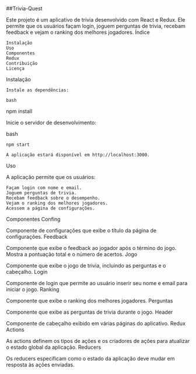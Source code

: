 ##Trivia-Quest

Este projeto é um aplicativo de trivia desenvolvido com React e Redux. Ele permite que os usuários façam login, joguem perguntas de trivia, recebam feedback e vejam o ranking dos melhores jogadores.
Índice

    Instalação
    Uso
    Componentes
    Redux
    Contribuição
    Licença

Instalação

    Instale as dependências:

    bash

npm install

Inicie o servidor de desenvolvimento:

bash

    npm start

    A aplicação estará disponível em http://localhost:3000.

Uso

A aplicação permite que os usuários:

    Façam login com nome e email.
    Joguem perguntas de trivia.
    Recebam feedback sobre o desempenho.
    Vejam o ranking dos melhores jogadores.
    Acessem a página de configurações.

Componentes
Confing

Componente de configurações que exibe o título da página de configurações.
Feedback

Componente que exibe o feedback ao jogador após o término do jogo. Mostra a pontuação total e o número de acertos.
Jogo

Componente que exibe o jogo de trivia, incluindo as perguntas e o cabeçalho.
Login

Componente de login que permite ao usuário inserir seu nome e email para iniciar o jogo.
Ranking

Componente que exibe o ranking dos melhores jogadores.
Perguntas

Componente que exibe as perguntas de trivia durante o jogo.
Header

Componente de cabeçalho exibido em várias páginas do aplicativo.
Redux
Actions

As actions definem os tipos de ações e os criadores de ações para atualizar o estado global da aplicação.
Reducers

Os reducers especificam como o estado da aplicação deve mudar em resposta às ações enviadas.
